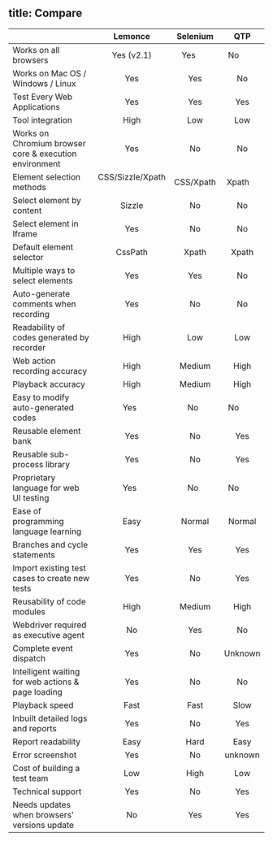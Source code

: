 title: Compare
---
|                                          |Lemonce    |Selenium   |QTP        |
|------------------------------------------|:---------:|:---------:|:---------:|
|Works on all browsers                     |Yes (v2.1) |Yes        |No         |
|Works on Mac OS / Windows / Linux         |Yes        |Yes        |No         |
|Test Every Web Applications               |Yes        |Yes        |Yes        |
|Tool integration                          |High       |Low        |Low        |
|Works on Chromium browser core & execution environment|Yes  |No   |No         |
|Element selection methods         |CSS/Sizzle/Xpath   |CSS/Xpath  |Xpath      |
|Select element by content                 |Sizzle     |No         |No         |
|Select element in Iframe                  |Yes        |No         |No         |
|Default element selector                  |CssPath		 |Xpath			 |Xpath      |
|Multiple ways to select elements	         |Yes	       |Yes			   |No         |
|Auto-generate comments when recording		 |Yes			   |No			   |No         |
|Readability of codes generated by recorder|High		   |Low		     |Low        |
|Web action recording accuracy             |High		   |Medium	   |High       |
|Playback accuracy                         |High		   |Medium     |High       |
|Easy to modify auto-generated codes 	     |Yes			   |No			   |No         |
|Reusable element bank                     |Yes			   |No			   |Yes        |
|Reusable sub-process library				       |Yes			   |No			   |Yes        |
|Proprietary language for web UI testing   |Yes			   |No			   |No         |
|Ease of programming language learning		 |Easy			 |Normal		 |Normal     |
|Branches and cycle statements				     |Yes			   |Yes			   |Yes        |
|Import existing test cases to create new tests 	|Yes |No			   |Yes        |
|Reusability of code modules               |High			 |Medium		 |High       |
|Webdriver required as executive agent	   |No			   |Yes			   |No         |
|Complete event dispatch					         |Yes			   |No			   |Unknown    |
|Intelligent waiting for web actions & page loading |Yes		|No	   |No         |
|Playback speed						                 |Fast			 |Fast			 |Slow       |
|Inbuilt detailed logs and reports     		 |Yes			   |No			   |Yes        |
|Report readability 				               |Easy			 |Hard			 |Easy		   |
|Error screenshot					                 |Yes			   |No			   |unknown    |
|Cost of building a test team				       |Low			   |High			 |Low        |
|Technical support 			                   |Yes 			 |No			   |Yes        |
|Needs updates when  browsers' versions update	|No		 |Yes			   |Yes        |
